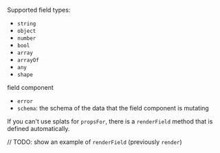 Supported field types:
- `string`
- `object`
- `number`
- `bool`
- `array`
- `arrayOf`
- `any`
- `shape`

field component
- `error`
- `schema`: the schema of the data that the field component is mutating

If you can't use splats for `propsFor`, there is a `renderField` method that is defined automatically.

// TODO: show an example of `renderField` (previously `render`)
